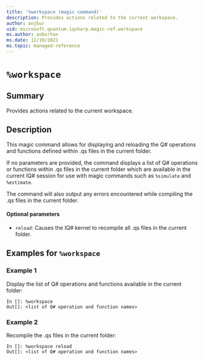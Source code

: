 ```yaml
---
title: '%workspace (magic command)'
description: Provides actions related to the current workspace.
author: anjbur
uid: microsoft.quantum.iqsharp.magic-ref.workspace
ms.author: anburton
ms.date: 11/19/2021
ms.topic: managed-reference
---
```


<!--
    NB: This file has been automatically generated from Microsoft.Quantum.IQSharp.Kernel.dll,
        please do not manually edit it.

    [DEBUG] JSON source:
        {"Name": "%workspace", "Documentation": {"Summary": "Provides actions related to the current workspace.", "Full": null, "Description": "\r\nThis magic command allows for displaying and reloading the Q# operations and functions\r\ndefined within .qs files in the current folder.\r\n\r\nIf no parameters are provided, the command displays a list of Q# operations or functions\r\nwithin .qs files in the current folder which are available\r\nin the current IQ# session for use with magic commands such as `%simulate`\r\nand `%estimate`.\r\n\r\nThe command will also output any errors encountered while compiling the .qs files\r\nin the current folder.\r\n\r\n#### Optional parameters\r\n\r\n- `reload`: Causes the IQ# kernel to recompile all .qs files in the current folder.\r\n                ", "Remarks": null, "Examples": ["\r\nDisplay the list of Q# operations and functions available in the current folder:\r\n```\r\nIn []: %workspace\r\nOut[]: <list of Q# operation and function names>\r\n```\r\n                    ", "\r\nRecompile the .qs files in the current folder:\r\n```\r\nIn []: %workspace reload\r\nOut[]: <list of Q# operation and function names>\r\n```\r\n                    "], "SeeAlso": null}, "AssemblyName": "Microsoft.Quantum.IQSharp.Kernel"}
-->

# `%workspace`

## Summary

Provides actions related to the current workspace.

## Description

This magic command allows for displaying and reloading the Q# operations and functions
defined within .qs files in the current folder.

If no parameters are provided, the command displays a list of Q# operations or functions
within .qs files in the current folder which are available
in the current IQ# session for use with magic commands such as `%simulate`
and `%estimate`.

The command will also output any errors encountered while compiling the .qs files
in the current folder.

#### Optional parameters

- `reload`: Causes the IQ# kernel to recompile all .qs files in the current folder.

## Examples for `%workspace`

### Example 1

Display the list of Q# operations and functions available in the current folder:
```
In []: %workspace
Out[]: <list of Q# operation and function names>
```

### Example 2

Recompile the .qs files in the current folder:
```
In []: %workspace reload
Out[]: <list of Q# operation and function names>
```

